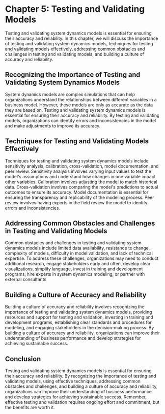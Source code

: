 Chapter 5: Testing and Validating Models
========================================

Testing and validating system dynamics models is essential for ensuring their accuracy and reliability. In this chapter, we will discuss the importance of testing and validating system dynamics models, techniques for testing and validating models effectively, addressing common obstacles and challenges in testing and validating models, and building a culture of accuracy and reliability.

Recognizing the Importance of Testing and Validating System Dynamics Models
---------------------------------------------------------------------------

System dynamics models are complex simulations that can help organizations understand the relationships between different variables in a business model. However, these models are only as accurate as the data they are based on. Testing and validating system dynamics models is essential for ensuring their accuracy and reliability. By testing and validating models, organizations can identify errors and inconsistencies in the model and make adjustments to improve its accuracy.

Techniques for Testing and Validating Models Effectively
--------------------------------------------------------

Techniques for testing and validating system dynamics models include sensitivity analysis, calibration, cross-validation, model documentation, and peer review. Sensitivity analysis involves varying input values to test the model's assumptions and understand how changes in one variable impact other variables. Calibration involves adjusting the model to match historical data. Cross-validation involves comparing the model's predictions to actual outcomes to ensure its accuracy. Model documentation is essential for ensuring the transparency and replicability of the modeling process. Peer review involves having experts in the field review the model to identify errors and inconsistencies.

Addressing Common Obstacles and Challenges in Testing and Validating Models
---------------------------------------------------------------------------

Common obstacles and challenges in testing and validating system dynamics models include limited data availability, resistance to change, complexity of models, difficulty in model validation, and lack of technical expertise. To address these challenges, organizations may need to conduct additional research, engage stakeholders early and often, develop clear visualizations, simplify language, invest in training and development programs, hire experts in system dynamics modeling, or partner with external consultants.

Building a Culture of Accuracy and Reliability
----------------------------------------------

Building a culture of accuracy and reliability involves recognizing the importance of testing and validating system dynamics models, providing resources and support for testing and validation, investing in training and development programs, establishing clear standards and procedures for modeling, and engaging stakeholders in the decision-making process. By building a culture of accuracy and reliability, organizations can improve their understanding of business performance and develop strategies for achieving sustainable success.

Conclusion
----------

Testing and validating system dynamics models is essential for ensuring their accuracy and reliability. By recognizing the importance of testing and validating models, using effective techniques, addressing common obstacles and challenges, and building a culture of accuracy and reliability, organizations can improve their understanding of business performance and develop strategies for achieving sustainable success. Remember, effective testing and validation requires ongoing effort and commitment, but the benefits are worth it.


